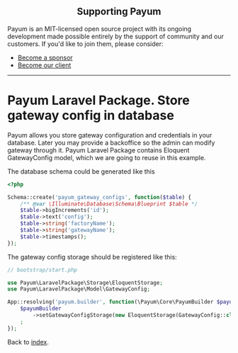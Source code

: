 <h2 align="center">Supporting Payum</h2>

Payum is an MIT-licensed open source project with its ongoing development made possible entirely by the support of community and our customers. If you'd like to join them, please consider:

- [Become a sponsor](https://www.patreon.com/makasim)
- [Become our client](http://forma-pro.com/)

---

# Payum Laravel Package. Store gateway config in database

Payum allows you store gateway configuration and credentials in your database.
Later you may provide a backoffice so the admin can modify gateway through it.
Payum Laravel Package contains Eloquent GatewayConfig model, which we are going to reuse in this example.

The database schema could be generated like this

```php
<?php

Schema::create('payum_gateway_configs', function($table) {
    /** @var \Illuminate\Database\Schema\Blueprint $table */
    $table->bigIncrements('id');
    $table->text('config');
    $table->string('factoryName');
    $table->string('gatewayName');
    $table->timestamps();
});
```

The gateway config storage should be registered like this:

```php
// bootstrap/start.php

use Payum\LaravelPackage\Storage\EloquentStorage;
use Payum\LaravelPackage\Model\GatewayConfig;

App::resolving('payum.builder', function(\Payum\Core\PayumBuilder $payumBuilder) {
    $payumBuilder
        ->setGatewayConfigStorage(new EloquentStorage(GatewayConfig::class))
    ;
});
```

Back to [index](../index.md).
